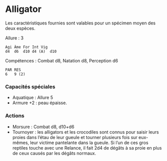 # Alligator
Les caractéristiques fournies sont valables pour un spécimen moyen des deux espèces.

Allure : 3
```
Agi	Âme	For	Int	Vig
d4	d6	d10	d4 (A)	d10
```
Compétences : Combat d8, Natation d8, Perception d6
```
PAR	RES
6	9 (2)
```
### Capacités spéciales
- Aquatique : Allure 5
- Armure +2 : peau épaisse.
### Actions
- Morsure	: Combat d8, d10+d6
- Tournoyer : les alligators et les crocodiles sont connus pour saisir leurs proies dans l’étau de leur gueule et tourner plusieurs fois sur eux-mêmes, leur victime pantelante dans la gueule. Si l’un de ces gros reptiles touche avec une Relance, il fait 2d4 de dégâts à sa proie en plus de ceux causés par les dégâts normaux.

